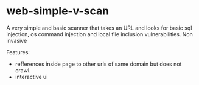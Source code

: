 # web-simple-v-scan

A very simple and basic scanner that takes an URL and looks for basic sql injection, os command injection and local file inclusion vulnerabilities. Non invasive

Features:
  - refferences inside page to other urls of same domain but does not crawl.
  - interactive ui
